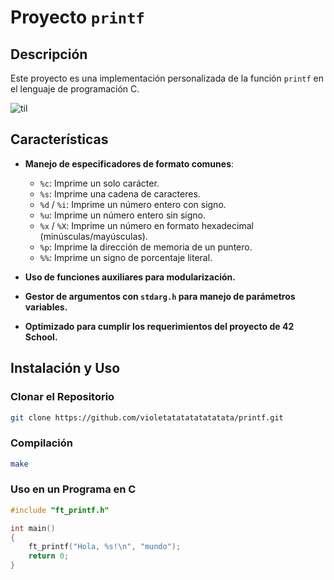 # Proyecto `printf`

## Descripción

Este proyecto es una implementación personalizada de la función `printf` en el lenguaje de programación C.

![til](https://c.tenor.com/B2G3qZWSHZsAAAAC/tenor.gif)

## Características

- **Manejo de especificadores de formato comunes**:
  - `%c`: Imprime un solo carácter.
  - `%s`: Imprime una cadena de caracteres.
  - `%d` / `%i`: Imprime un número entero con signo.
  - `%u`: Imprime un número entero sin signo.
  - `%x` / `%X`: Imprime un número en formato hexadecimal (minúsculas/mayúsculas).
  - `%p`: Imprime la dirección de memoria de un puntero.
  - `%%`: Imprime un signo de porcentaje literal.

- **Uso de funciones auxiliares para modularización.**
- **Gestor de argumentos con `stdarg.h` para manejo de parámetros variables.**
- **Optimizado para cumplir los requerimientos del proyecto de 42 School.**

## Instalación y Uso

### Clonar el Repositorio
```sh
git clone https://github.com/violetatatatatatatata/printf.git
```

### Compilación
```sh
make
```

### Uso en un Programa en C
```c
#include "ft_printf.h"

int main()
{
    ft_printf("Hola, %s!\n", "mundo");
    return 0;
}
```
